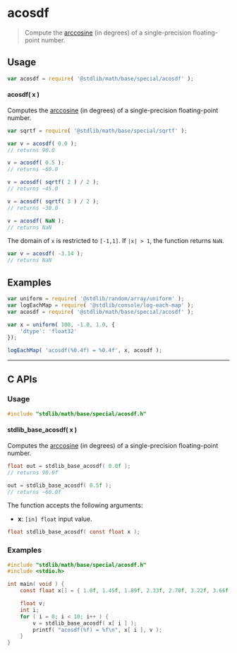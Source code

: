 <!--

@license Apache-2.0

Copyright (c) 2024 The Stdlib Authors.

Licensed under the Apache License, Version 2.0 (the "License");
you may not use this file except in compliance with the License.
You may obtain a copy of the License at

   http://www.apache.org/licenses/LICENSE-2.0

Unless required by applicable law or agreed to in writing, software
distributed under the License is distributed on an "AS IS" BASIS,
WITHOUT WARRANTIES OR CONDITIONS OF ANY KIND, either express or implied.
See the License for the specific language governing permissions and
limitations under the License.

-->

# acosdf

> Compute the [arccosine][arccosine] (in degrees) of a single-precision floating-point number.

<section class="usage">

## Usage

```javascript
var acosdf = require( '@stdlib/math/base/special/acosdf' );
```

#### acosdf( x )

Computes the [arccosine][arccosine] (in degrees) of a single-precision floating-point number.

```javascript
var sqrtf = require( '@stdlib/math/base/special/sqrtf' );

var v = acosdf( 0.0 );
// returns 90.0

v = acosdf( 0.5 );
// returns ~60.0

v = acosdf( sqrtf( 2 ) / 2 );
// returns ~45.0

v = acosdf( sqrtf( 3 ) / 2 );
// returns ~30.0

v = acosdf( NaN );
// returns NaN
```

The domain of `x` is restricted to `[-1,1]`. If `|x| > 1`, the function returns `NaN`.

```javascript
var v = acosdf( -3.14 );
// returns NaN
```

</section>

<!-- /.usage -->

<section class="examples">

## Examples

<!-- eslint no-undef: "error" -->

```javascript
var uniform = require( '@stdlib/random/array/uniform' );
var logEachMap = require( '@stdlib/console/log-each-map' );
var acosdf = require( '@stdlib/math/base/special/acosdf' );

var x = uniform( 100, -1.0, 1.0, {
    'dtype': 'float32'
});

logEachMap( 'acosdf(%0.4f) = %0.4f', x, acosdf );
```

</section>

<!-- /.examples -->

<!-- C interface documentation. -->

* * *

<section class="c">

## C APIs

<!-- Section to include introductory text. Make sure to keep an empty line after the intro `section` element and another before the `/section` close. -->

<section class="intro">

</section>

<!-- /.intro -->

<!-- C usage documentation. -->

<section class="usage">

### Usage

```c
#include "stdlib/math/base/special/acosdf.h"
```

#### stdlib_base_acosdf( x )

Computes the [arccosine][arccosine] (in degrees) of a single-precision floating-point number.

```c
float out = stdlib_base_acosdf( 0.0f );
// returns 90.0f

out = stdlib_base_acosdf( 0.5f );
// returns ~60.0f
```

The function accepts the following arguments:

-   **x**: `[in] float` input value.

```c
float stdlib_base_acosdf( const float x );
```

</section>

<!-- /.usage -->

<!-- C API usage notes. Make sure to keep an empty line after the `section` element and another before the `/section` close. -->

<section class="notes">

</section>

<!-- /.notes -->

<!-- C API usage examples. -->

<section class="examples">

### Examples

```c
#include "stdlib/math/base/special/acosdf.h"
#include <stdio.h>

int main( void ) {
    const float x[] = { 1.0f, 1.45f, 1.89f, 2.33f, 2.78f, 3.22f, 3.66f, 4.11f, 4.55f, 5.0f };

    float v;
    int i;
    for ( i = 0; i < 10; i++ ) {
        v = stdlib_base_acosdf( x[ i ] );
        printf( "acosdf(%f) = %f\n", x[ i ], v );
    }
}
```

</section>

<!-- /.examples -->

</section>

<!-- /.c -->

<!-- Section for related `stdlib` packages. Do not manually edit this section, as it is automatically populated. -->

<section class="related">

</section>

<!-- /.related -->

<!-- Section for all links. Make sure to keep an empty line after the `section` element and another before the `/section` close. -->

<section class="links">

[arccosine]: https://en.wikipedia.org/wiki/Inverse_trigonometric_functions

<!-- <related-links> -->

<!-- </related-links> -->

</section>

<!-- /.links -->
